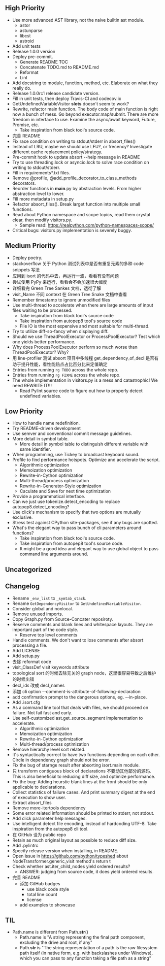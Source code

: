 ## High Priority

- Use more advanced AST library, not the naive builtin ast module.
  - astor
  - astunparse
  - libcst
  - astroid
- Add unit tests
- Release 1.0.0 version
- Deploy pre-commit.
  - Generate README TOC
  - Concatenate TODO.md to README.md
  - Reformat
  - Lint
- Add docstring to module, function, method, etc. Elaborate on what they really do.
- Release 1.0.0rc1 release candidate version.
- Fill in unit tests, then deploy Travis-CI and codecov.io
- GetUndefinedVariableVisitor __slots__ doesn't seem to work?
- Rewrite, refactor main function. The body code of main function is right now a bunch of mess. Go beyond executor.map/submit. There are more freedom in interface to use. Examine the async/await keyword, Future, Promise, etc.
  - Take inspiration from black tool's source code.
- 完善 README
- Fix race condition on writing to stdout/stderr in absort_files()
- Instead of LRU, maybe we should use LFU?, or frecency? Investigate different cache replacement policy/strategy.
- Pre-commit hook to update absort --help message in README
- Try to use threading.lock or asyncio.lock to solve race condition on writing to stdout/stderr.
- Fill in requirements*.txt files.
- Remove @profile, @add_profile_decorator_to_class_methods decorators.
- Reorder functions in __main__.py by abstraction levels. From higher abstraction level to lower.
- Fill more metadata in setup.py
- Refactor absort_files(). Break larget function into multiple small functions.
- Read about Python namespace and scope topics, read them crystal clear, then modify visitors.py.
  - Sample read: https://realpython.com/python-namespaces-scope/
- Critical bugs: visitors.py implementation is severely buggy.


## Medium Priority

- Deploy poetry.
- stackoverflow 关于 Python 测试列表中是否有重复元素的多种 code snippets 写法
- 应用到 isort 的代码中去，再运行一波，看看有没有问题
- 尝试使用 PyPy 来运行，看看会不会加速很大幅度
- 详细看完 Green Tree Sankes 文档，透彻了解
- visit_Name 不同 context 在 Green Tree Snake 文档中查看
- Remember timestamp to ignore unmodified files
- Use multi-thread to accelerate when there are large amounts of input files waiting to be processed.
  - Take inspiration from black tool's source code
  - Take inspiration from autopep8 tool's source code
  - File IO is the most expensive and most suitable for multi-thread.
- Try to utilize diff-so-fancy when displaying diff.
- Should we use ThreadPoolExecutor or ProcessPoolExecutor? Test which one yields better performance.
- Why does ProcessPoolExecutor perform so much worse than ThreadPoolExecutor? Why?
- 用 line-profiler 测试 absort 项目中多线程 get_dependency_of_decl 是否有助于提升性能，看性能热点占比百分比来定值确定
- Entries from running `rg TODO` across the whole repo.
- Entries from running `rg FIXME` across the whole repo.
- The whole implementation in visitors.py is a mess and catastrophic! We need REWRITE IT!!!
  - Read Pylint source code to figure out how to properly detect undefined variables.

## Low Priority

- How to handle name redefinition.
- Try README-driven development
- Use semver and conventional commit message guidelines.
- More detail in symbol table.
  - More detail in symbol table to distinguish different variable with same identifier.
- When programming, use Tickey to broadcast keyboard sound.
- Profile to find performance hotspots. Optimize and accelerate the script.
  - Algorithmic optimization
  - Memoization optimization
  - Rewrite-in-Cython optimization
  - Multi-thread/process optimization
  - Rewrite-in-Generator-Style optimization
  - Caculate and Save for next time optimization
- Provide a programmatical interface.
- Can we just use tokenize.detect_encoding to replace autopep8.detect_encoding?
- Use click's mechanism to specify that two options are mutually exclusive.
- Stress test against CPython site-packages, see if any bugs are spotted.
- What's the elegant way to pass bunch of cli parameters around functions?
  - Take inspiration from black tool's source code.
  - Take inspiration from autopep8 tool's source code.
  - It might be a good idea and elegant way to use global object to pass command line arguments around.

## Uncategorized

## Changelog

- Rename `_env_list` to `_symtab_stack`.
- Rename `GetDependencyVisitor` to `GetUndefinedVariableVisitor`.
- Consider global and nonlocal.
- Remove unused imports.
- Copy Graph.py from Source-Concater reposiroty.
- Reserve comments and blank lines and whitespace layouts. They are important part of the code style.
  - Reserve top level comments
- Handle comments. We don't want to lose comments after absort processing a file.
- Add LICENSE
- Add setup.py
- 去除 reformat code
- visit_ClassDef visit keywords attribute
- topological sort 的时候去除无关的 graph node，这里很容易导致之后维护的时候出错
- decl_ids 改成 decl_names
- 添加 cli option --comment-is-attribute-of-following-declaration
- add confirmation prompt to the dangerous options, eg. --in-place.
- Add .isort.cfg
- As a command line tool that deals with files, we should proceed on failure. Not fail fast and early.
- Use self-customized ast.get_source_segment implementation to accelerate.
  - Algorithmic optimization
  - Memoization optimization
  - Rewrite-in-Cython optimization
  - Multi-thread/process optimization
- Remove hierarchy level sort related.
- It's syntactically correct to have two functions depending on each other. Circle in dependency graph should not be error.
- Fix the bug of starnge result after absorting isort.main module.
- 只 transform contiguous block of declarations 不要动其他部分的源码. This is also beneficial to reducing diff size, and optimize performance.
- Fix the bug: Adding heurstic blank lines at the front should be only applicable to declarations.
- Collect statistics of failure cases. And print summary digest at the end of execution to show user.
- Extract absort_files
- Remove more-itertools dependency
- Some error related information should be printed to stderr, not stdout.
- Add click parameter help messages.
- Use intelligent detect file encoding, instead of hardcoding UTF-8. Take inspiration from the autopep8 cli tool.
- 在 GitHub 设为 public repo
- Retain as much original layout as possible to reduce diff size.
- Add .pylintrc
- Specify release version when installing, in README.
- Open issue in https://github.com/python/typeshed about NodeTransformer.generic_visit method's return t
- Check whether ast.iter_child_nodes yield ordered results?
  - ANSWER: judging from source code, it does yield ordered results.
- 完善 README
  - 添加 GitHub badges
    - use black code style
    - total line count
    - license
  - add examples to showcase

## TIL

- Path.name is different from Path.__str__()
  - Path.name is "A string representing the final path component, excluding the drive and root, if any"
  - Path.__str__ is "The string representation of a path is the raw filesystem path itself (in native form, e.g. with backslashes under Windows), which you can pass to any function taking a file path as a string"
